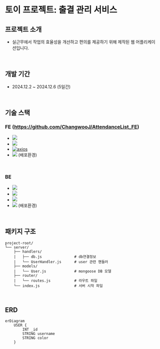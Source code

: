 # 토이 프로젝트: 출결 관리 서비스

## 프로젝트 소개
  * 실근무에서 작업의 효율성을 개선하고 편의를 제공하기 위해 제작된 웹 어플리케이션입니다.

<br>

## 개발 기간
  * 2024.12.2 ~ 2024.12.6 (5일간)

<br>

## 기술 스택
### FE  (https://github.com/ChangwooJ/AttendanceList_FE)
  * <img src="https://img.shields.io/badge/React-61DAFB?style=flat-square&logo=React&logoColor=black"/>
  * <img src="https://img.shields.io/badge/JavaScript-F7DF1E?style=flat-square&logo=javascript&logoColor=black"/>
  * [![axios](https://img.shields.io/badge/axios-^1.4.0-blue)](https://axios-http.com)
  * <img src="https://img.shields.io/badge/Vercel-000000?style=flat-square&logo=Vercel&logoColor=white"/>  (배포환경)


  <br>

### BE
  * <img src="https://img.shields.io/badge/Node.js-339933?style=flat-square&logo=Node.js&logoColor=white"/>
  * <img src="https://img.shields.io/badge/Express-000000?style=flat-square&logo=Express&logoColor=white"/>
  * <img src="https://img.shields.io/badge/MongoDB-47A248?style=flat-square&logo=MongoDB&logoColor=white"/>
  * <img src="https://img.shields.io/badge/Amazon AWS-232F3E?style=flat-square&logo=amazonaws&logoColor=white"/>  (배포환경)


<br>


## 패키지 구조

```
project-root/
└── server/
    ├── handlers/
    |   ├── db.js               # db연결정보
    |   └── UserHandler.js      # user 관련 핸들러
    ├── models/
    |   └── User.js             # mongoose DB 모델
    ├── router/
    |   └── routes.js           # 라우트 파일
    └── index.js                # 서버 시작 파일
```

<br>

## ERD

```mermaid
erDiagram
    USER {
        INT _id
        STRING username
        STRING color
    }